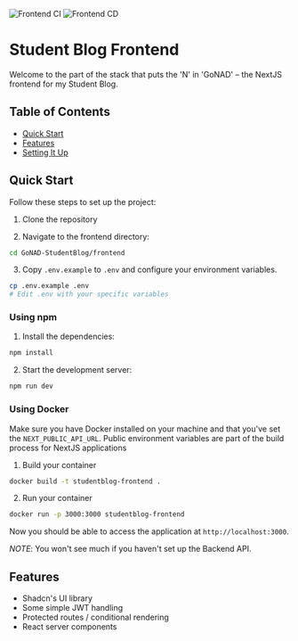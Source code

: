 ![Frontend CI](https://github.com/SQUASHD/GoNAD-StudentBlog/actions/workflows/ci-frontend.yml/badge.svg)
![Frontend CD](https://github.com/SQUASHD/GoNAD-StudentBlog/actions/workflows/cd-frontend.yml/badge.svg)

# Student Blog Frontend

Welcome to the part of the stack that puts the 'N' in 'GoNAD' – the NextJS frontend for my Student Blog.

## Table of Contents

- [Quick Start](#quick-start)
- [Features](#features)
- [Setting It Up](#setting-it-up)

## Quick Start

Follow these steps to set up the project:

1. Clone the repository

2. Navigate to the frontend directory:

```bash
cd GoNAD-StudentBlog/frontend
```

3. Copy `.env.example` to `.env` and configure your environment variables.

```bash
cp .env.example .env
# Edit .env with your specific variables
```

###  Using npm

1. Install the dependencies:

```bash
npm install
```

2. Start the development server:

```bash
npm run dev
```

### Using Docker

Make sure you have Docker installed on your machine and that you've set the `NEXT_PUBLIC_API_URL`. Public environment variables are part of the build process for NextJS applications

1. Build your container

```bash
docker build -t studentblog-frontend .
```

2. Run your container

```bash
docker run -p 3000:3000 studentblog-frontend
```

Now you should be able to access the application at `http://localhost:3000`.

*NOTE*: You won't see much if you haven't set up the Backend API.

## Features

- Shadcn's UI library
- Some simple JWT handling
- Protected routes / conditional rendering
- React server components
